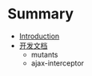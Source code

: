 # Summary

* [Introduction](README.md)
* [开发文档](kai_fa_wen_dang/kai_fa_wen_dang.md)
   * mutants
   * ajax-interceptor

